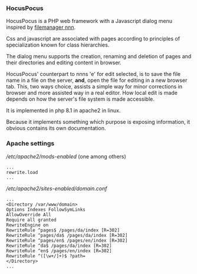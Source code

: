 ### HocusPocus
HocusPocus is a PHP web framework with a Javascript dialog menu inspired by [filemanager nnn](https://github.com/jarun/nnn/wiki).

Css and javascript are associated with pages according to principles of specialization known for class hierarchies.  

The dialog menu supports the creation, renaming and deletion of pages and their directories and editing content in browser.

HocusPocus' counterpart to nnns 'e' for edit selected, is to save the file name in a file on the server, __and__, open the file for editing in a new browser tab. This, two ways choice, assists a simple way for minor corrections in browser and more assisted way in a real editor. How local edit is made depends on how the server's file system is made accessible.

It is implemented in php 8.1 in apache2 in linux.

Because it implements something which purpose is exposing information, it obvious contains its own documentation.


### Apache settings
_/etc/apache2/mods-enabled_ (one among others)
```
...
rewrite.load
...
```
_/etc/apache2/sites-enabled/domain.conf_ 
```
...
<Directory /var/www/domain>
Options Indexes FollowSymLinks
AllowOverride All
Require all granted
RewriteEngine on
RewriteRule ^pages$ /pages/da/index [R=302]
RewriteRule ^pages/da$ /pages/da/index [R=302]
RewriteRule ^pages/en$ /pages/en/index [R=302]
RewriteRule ^da$ /pages/da/index [R=302]
RewriteRule ^en$ /pages/en/index [R=302]
RewriteRule ^([\w+/]+)$ ?path=
</Directory>
...
```

